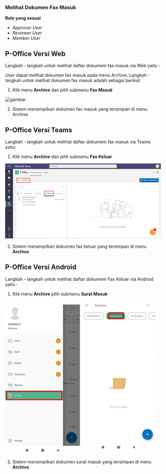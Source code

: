 ### **Melihat Dokumen Fax Masuk**
**Role yang sesuai**

- *Approver User*
- *Reviewer User*
- *Member User*

## **P-Office Versi Web**

Langkah - langkah untuk melihat daftar dokumem fax masuk via Web yaitu :

*User* dapat melihat dokumen fax masuk pada menu Archive. Langkah - langkah untuk melihat dokumen fax masuk adalah sebagai berikut:

1. Klik menu **Archive** dan pilih submenu **Fax Masuk**

![gambar](SC_Archive/AR04.png)

 2. Sistem menampilkan dokumen fax masuk yang tersimpan di menu Archive


## **P-Office Versi Teams**

Langkah - langkah untuk melihat daftar dokumem fax masuk via Teams yaitu:

1.  Klik menu **Archive** dan pilih submenu **Fax Keluar**

![gambar](Archive/AR_Teams/AR05.png)

2.  Sistem menampilkan dokumen fax keluar yang tersimpan di menu **Archive**



## **P-Office Versi Android**

Langkah - langkah untuk melihat daftar dokumem Fax Keluar via Android yaitu :


1. Klik menu **Archive** pilih submenu **Surat Masuk**
   
![gambar](Archive/AR_Android/SM/A01.jpg) ![gambar](Archive/AR_Android/SM/A02.jpg)

2. Sistem menampilkan dokumen surat masuk yang tersimpan di menu **Archive**